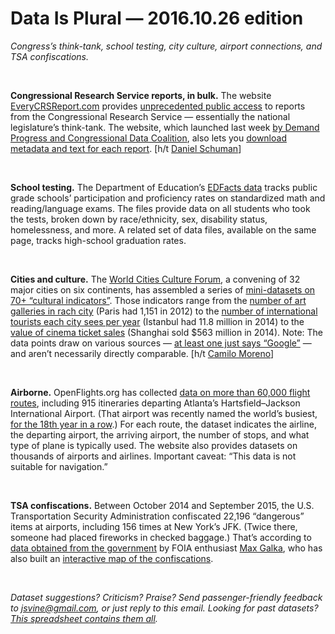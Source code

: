 Data Is Plural — 2016.10.26 edition
===================================

*Congress’s think-tank, school testing, city culture, airport connections, and TSA confiscations.*

&nbsp;

**Congressional Research Service reports, in bulk.** The website [EveryCRSReport.com](https://www.everycrsreport.com/) provides [unprecedented public access](https://medium.com/@danielschuman/why-i-came-to-believe-crs-reports-should-be-publicly-available-and-built-a-website-to-make-it-77b4b0f6233e) to reports from the Congressional Research Service — essentially the national legislature’s think-tank. The website, which launched last week [by Demand Progress and Congressional Data Coalition](https://www.everycrsreport.com/about.html), also lets you [download metadata and text for each report](https://www.everycrsreport.com/download.html). [h/t [Daniel Schuman](https://twitter.com/danielschuman)]

&nbsp;

**School testing.** The Department of Education’s [EDFacts data](http://www2.ed.gov/about/inits/ed/edfacts/data-files/index.html) tracks public grade schools’ participation and proficiency rates on standardized math and reading/language exams. The files provide data on all students who took the tests, broken down by race/ethnicity, sex, disability status, homelessness, and more. A related set of data files, available on the same page, tracks high-school graduation rates.

&nbsp;

**Cities and culture.** The [World Cities Culture Forum](http://www.worldcitiescultureforum.com/), a convening of 32 major cities on six continents, has assembled a series of [mini-datasets on 70+ “cultural indicators”](http://www.worldcitiescultureforum.com/data). Those indicators range from the [number of art galleries in rach city](http://www.worldcitiescultureforum.com/data/art-galleries) (Paris had 1,151 in 2012) to the [number of international tourists each city sees per year](http://www.worldcitiescultureforum.com/data/number-of-international-tourists-per-year) (Istanbul had 11.8 million in 2014) to the [value of cinema ticket sales](http://www.worldcitiescultureforum.com/data/total-value-of-cinema-ticket-sales-per-year-ppp) (Shanghai sold $563 million in 2014). Note: The data points draw on various sources — [at least one just says “Google”](http://www.worldcitiescultureforum.com/data/number-of-comedy-clubs) — and aren’t necessarily directly comparable. [h/t [Camilo Moreno](https://twitter.com/cmorenok)]

&nbsp;

**Airborne.** OpenFlights.org has collected [data on more than 60,000 flight routes](http://openflights.org/data.html), including 915 itineraries departing Atlanta’s Hartsfield–Jackson International Airport. (That airport was recently named the world’s busiest, [for the 18th year in a row](http://www.usatoday.com/story/travel/flights/todayinthesky/2016/09/12/worlds-busiest-airport-atlanta-takes-title-again/90271028/).) For each route, the dataset indicates the airline, the departing airport, the arriving airport, the number of stops, and what type of plane is typically used. The website also provides datasets on thousands of airports and airlines. Important caveat: “This data is not suitable for navigation.”

&nbsp;

**TSA confiscations.** Between October 2014 and September 2015, the U.S. Transportation Security Administration confiscated 22,196 “dangerous” items at airports, including 156 times at New York’s JFK. (Twice there, someone had placed fireworks in checked baggage.) That’s according to [data obtained from the government](http://metrocosm.com/get-the-data/#tsa) by FOIA enthusiast [Max Galka](https://twitter.com/galka_max), who has also built an [interactive map of the confiscations](http://metrocosm.com/confiscated-items-airport-security/).

&nbsp;

*Dataset suggestions? Criticism? Praise? Send passenger-friendly feedback to <jsvine@gmail.com>, or just reply to this email. Looking for past datasets? [This spreadsheet contains them all](https://docs.google.com/spreadsheets/d/1wZhPLMCHKJvwOkP4juclhjFgqIY8fQFMemwKL2c64vk).*